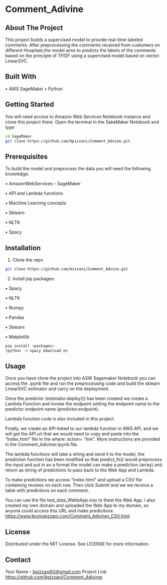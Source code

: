 # Comment_Adivine

## About The Project
This project builds a supervised model to provide real-time labeled comments. After preprocessing the comments received from customers on different Hospitals,the model aims to predicts the labels of the comments based on the principle of TFIDF using a supervised model based on vector: LinearSVC.

## Built With
•	AWS SageMaker
•	Python

## Getting Started
You will need access to Amazon Web Services Notebook instance and clone this project there. Open the terminal in the SakeMaker Notebook and type
```bash
cd SageMaker
git clone https://github.com/bpizzani/Comment_Advine.git
```

## Prerequisites
To build the model and preprocess the data you will need the following knowledge:

•	AmazonWebServices – SageMaker

•	API and Lambda functions

•	Machine Learning concepts

•	Sklearn

•	NLTK

•	Spacy

## Installation
1.	Clone the repo
```bash 
git clone https://github.com/bizzani/Comment_Advine.git
```
2.	Install pip packages:

•	Spacy

•	NLTK

•	Numpy

•	Pandas

•	Sklearn

•	Matplotlib

```bash
pip install <packages>
!python -m spacy download es
```
  
## Usage
Once you have clone the project into ASW Sagemaker Notebook you can access the .ipynb file and run the preprocessing code and build the sklearn LinearSVC estimator and carry on the deployment. 

Once the predictor (estimator.deploy()) has been created we create a Lambda Function and invoke the endpoint setting the endpoint name to the predictor endpoint name (predictor.endpoint).

Lambda function code is also included in this project.

Finally, we create an API linked to our lambda function in AWS API, and we will get the API url that we would need to copy and paste into the “Index.html” file in the where: action= “link”. More instructions are provided in the Comment_Adiviner.ipynb file.

The lambda functions will take a string and send it to the model, the prediction function has been modified so that predict_fn() would preprocess the input and put in an a format the model can make a prediction (array) and return as string of predictions to pass back to the Web App and Lambda.

To make predictions we access “Index.html” and upload a CSV file containing reviews on each row. Then click Submit and we we receive a table with predictions on each comment.

You can use the file test_data_WebbApp.xlsx to thest the Web App.
I also created my own domain and uploaded the Web App to my domain, so anyone could access this URL and make predicitons:
https://www.brunopizzani.com/Comment_Adiviner_CSV.html

## License
Distributed under the MIT License. See LICENSE for more information.

## Contact
Your Name – bpizzani92@gmail.com
Project Link: https://github.com/bpizzani/Comment_Adiviner
